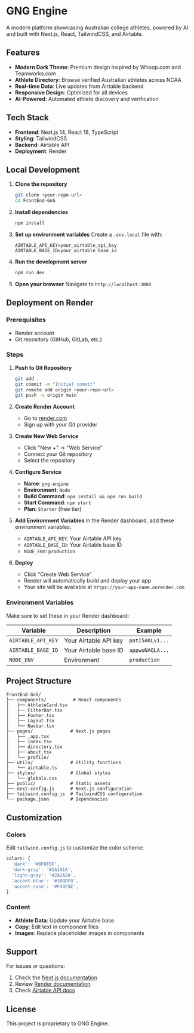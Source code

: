 # GNG Engine

A modern platform showcasing Australian college athletes, powered by AI and built with Next.js, React, TailwindCSS, and Airtable.

## Features

- **Modern Dark Theme**: Premium design inspired by Whoop.com and Teamworks.com
- **Athlete Directory**: Browse verified Australian athletes across NCAA
- **Real-time Data**: Live updates from Airtable backend
- **Responsive Design**: Optimized for all devices
- **AI-Powered**: Automated athlete discovery and verification

## Tech Stack

- **Frontend**: Next.js 14, React 18, TypeScript
- **Styling**: TailwindCSS
- **Backend**: Airtable API
- **Deployment**: Render

## Local Development

1. **Clone the repository**
   ```bash
   git clone <your-repo-url>
   cd FrontEnd-GnG
   ```

2. **Install dependencies**
   ```bash
   npm install
   ```

3. **Set up environment variables**
   Create a `.env.local` file with:
   ```
   AIRTABLE_API_KEY=your_airtable_api_key
   AIRTABLE_BASE_ID=your_airtable_base_id
   ```

4. **Run the development server**
   ```bash
   npm run dev
   ```

5. **Open your browser**
   Navigate to `http://localhost:3000`

## Deployment on Render

### Prerequisites
- Render account
- Git repository (GitHub, GitLab, etc.)

### Steps

1. **Push to Git Repository**
   ```bash
   git add .
   git commit -m "Initial commit"
   git remote add origin <your-repo-url>
   git push -u origin main
   ```

2. **Create Render Account**
   - Go to [render.com](https://render.com)
   - Sign up with your Git provider

3. **Create New Web Service**
   - Click "New +" → "Web Service"
   - Connect your Git repository
   - Select the repository

4. **Configure Service**
   - **Name**: `gng-engine`
   - **Environment**: `Node`
   - **Build Command**: `npm install && npm run build`
   - **Start Command**: `npm start`
   - **Plan**: `Starter` (free tier)

5. **Add Environment Variables**
   In the Render dashboard, add these environment variables:
   - `AIRTABLE_API_KEY`: Your Airtable API key
   - `AIRTABLE_BASE_ID`: Your Airtable base ID
   - `NODE_ENV`: `production`

6. **Deploy**
   - Click "Create Web Service"
   - Render will automatically build and deploy your app
   - Your site will be available at `https://your-app-name.onrender.com`

### Environment Variables

Make sure to set these in your Render dashboard:

| Variable | Description | Example |
|----------|-------------|---------|
| `AIRTABLE_API_KEY` | Your Airtable API key | `patI5AKLv1...` |
| `AIRTABLE_BASE_ID` | Your Airtable base ID | `appwuNAQLA...` |
| `NODE_ENV` | Environment | `production` |

## Project Structure

```
FrontEnd GnG/
├── components/          # React components
│   ├── AthleteCard.tsx
│   ├── FilterBar.tsx
│   ├── Footer.tsx
│   ├── Layout.tsx
│   └── Navbar.tsx
├── pages/              # Next.js pages
│   ├── _app.tsx
│   ├── index.tsx
│   ├── directory.tsx
│   ├── about.tsx
│   └── profile/
├── utils/              # Utility functions
│   └── airtable.ts
├── styles/             # Global styles
│   └── globals.css
├── public/             # Static assets
├── next.config.js      # Next.js configuration
├── tailwind.config.js  # TailwindCSS configuration
└── package.json        # Dependencies
```

## Customization

### Colors
Edit `tailwind.config.js` to customize the color scheme:
```javascript
colors: {
  'dark': '#0F0F0F',
  'dark-gray': '#1A1A1A',
  'light-gray': '#2A2A2A',
  'accent-blue': '#38BDF8',
  'accent-rose': '#F43F5E',
}
```

### Content
- **Athlete Data**: Update your Airtable base
- **Copy**: Edit text in component files
- **Images**: Replace placeholder images in components

## Support

For issues or questions:
1. Check the [Next.js documentation](https://nextjs.org/docs)
2. Review [Render documentation](https://render.com/docs)
3. Check [Airtable API docs](https://airtable.com/api)

## License

This project is proprietary to GNG Engine. 